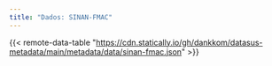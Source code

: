 ```yaml
---
title: "Dados: SINAN-FMAC"
---
```


{{< remote-data-table "https://cdn.statically.io/gh/dankkom/datasus-metadata/main/metadata/data/sinan-fmac.json" >}}
